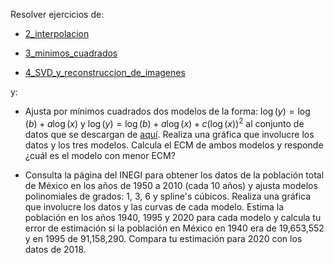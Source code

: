 Resolver ejercicios de:

* [2_interpolacion](Python/clases/3_algebra_lineal/2_interpolacion.ipynb)

* [3_minimos_cuadrados](Python/clases/3_algebra_lineal/3_minimos_cuadrados.ipynb)

* [4_SVD_y_reconstruccion_de_imagenes](Python/clases/3_algebra_lineal/4_SVD_y_reconstruccion_de_imagenes.ipynb)

y:

* Ajusta por mínimos cuadrados dos modelos de la forma: $\log(y) = \log(b) + a\log(x)$ y $\log(y) = \log(b) + a\log(x) + c(\log(x))^2$ al conjunto de datos que se descargan de [aquí](https://drive.google.com/file/d/1cnrwEqDmkJBKxkobDEMad7-RIoozEqCJ/view?usp=sharing). Realiza una gráfica que involucre los datos y los tres modelos. Calcula el ECM de ambos modelos y responde ¿cuál es el modelo con menor ECM?

* Consulta la página del INEGI para obtener los datos de la población total de México en los años de 1950 a 2010 (cada 10 años) y ajusta modelos polinomiales de grados: 1, 3, 6 y spline's cúbicos. Realiza una gráfica que involucre los datos y las curvas de cada modelo. Estima la población en los años 1940, 1995 y 2020 para cada modelo y calcula tu error de estimación si la población en México en 1940 era de 19,653,552 y en 1995 de 91,158,290. Compara tu estimación para 2020 con los datos de 2018.
